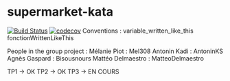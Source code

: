 ﻿# supermarket-kata
[![Build Status](https://travis-ci.org/Bisousnours/supermarket-kata.svg?branch=master)](https://travis-ci.org/Bisousnours/supermarket-kata)
[![codecov](https://codecov.io/gh/Bisousnours/supermarket-kata/branch/master/graph/badge.svg)](https://codecov.io/gh/Bisousnours/supermarket-kata)
Conventions :
variable_written_like_this
fonctionWrittenLikeThis

People in the group project :
Mélanie Piot : Mel308
Antonin Kadi : AntoninKS
Agnès Gaspard : Bisousnours
Mattéo Delmaestro : MatteoDelmaestro


TP1 -> OK
TP2 -> OK
TP3 -> EN COURS
